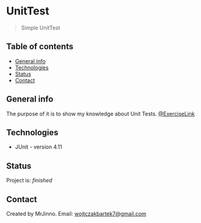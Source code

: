 # UnitTest
> Simple UnitTest

## Table of contents
* [General info](#general-info)
* [Technologies](#technologies)
* [Status](#status)
* [Contact](#contact)

## General info
The purpose of it is to show my knowledge about Unit Tests. [@ExerciseLink](https://osherove.com/tdd-kata-1)

## Technologies
* JUnit - version 4.11

## Status
Project is: _finished_

## Contact
Created by MrJinno. Email: wojtczakbartek7@gmail.com
